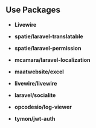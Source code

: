 
## Use Packages

- **Livewire**

- **spatie/laravel-translatable**

- **spatie/laravel-permission**

- **mcamara/laravel-localization**

- **maatwebsite/excel**

- **livewire/livewire**

- **laravel/socialite**

- **opcodesio/log-viewer**

- **tymon/jwt-auth**

